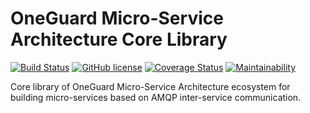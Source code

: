 # OneGuard Micro-Service Architecture Core Library

[![Build Status](https://travis-ci.org/OneGuardSolutions/msa-core.svg?branch=master)](https://travis-ci.org/OneGuardSolutions/msa-core)
[![GitHub license](https://img.shields.io/github/license/OneGuardSolutions/msa-core.svg)](https://github.com/OneGuardSolutions/msa-core/blob/master/LICENSE)
[![Coverage Status](https://coveralls.io/repos/github/OneGuardSolutions/msa-core/badge.svg?branch=master)](https://coveralls.io/github/OneGuardSolutions/msa-core?branch=master)
[![Maintainability](https://api.codeclimate.com/v1/badges/46939eb685cb545ba478/maintainability)](https://codeclimate.com/github/OneGuardSolutions/msa-core/maintainability)

Core library of OneGuard Micro-Service Architecture ecosystem for building 
micro-services based on AMQP inter-service communication.
